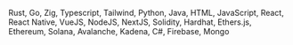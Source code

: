 Rust, Go, Zig, Typescript, Tailwind, Python, Java, HTML, JavaScript, React, React Native, VueJS, NodeJS, NextJS, Solidity, Hardhat, Ethers.js, Ethereum, Solana, Avalanche, Kadena, C#, Firebase, Mongo
<!--
### Hi there 👋

**ruy-dan/ruy-dan** is a ✨ _special_ ✨ repository because its `README.md` (this file) appears on your GitHub profile.

Here are some ideas to get you started:

- 🔭 I’m currently working on ...
- 🌱 I’m currently learning ...
- 👯 I’m looking to collaborate on ...
- 🤔 I’m looking for help with ...
- 💬 Ask me about ...
- 📫 How to reach me: ...
- 😄 Pronouns: ...
- ⚡ Fun fact: ...
-->
